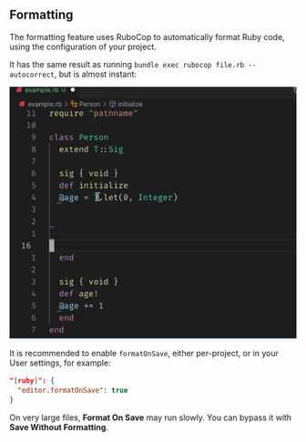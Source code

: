 ## Formatting

The formatting feature uses RuboCop to automatically format Ruby code, using the configuration of your project.

It has the same result as running `bundle exec rubocop file.rb --autocorrect`, but is almost instant:

![Formatting](ruby-lsp-misc/formatting.gif)

It is recommended to enable `formatOnSave`, either per-project, or in your User settings, for example:

```json
"[ruby]": {
  "editor.formatOnSave": true
}
```

On very large files, **Format On Save** may run slowly. You can bypass it with **Save Without Formatting**.

